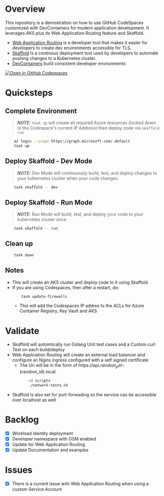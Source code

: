 # Overview

This repository is a demostration on how to use GitHub CodeSpaces customized with DevContainers for modern application development. It leverages AKS plus its Web Application Routing feature and Skaffold. 

* [Web Application Routing](https://docs.microsoft.com/en-us/azure/aks/web-app-routing) is a developer tool that makes it easier for developers to create dev environments accessible for TLS.  
* [Skaffold](https://skaffold.dev/docs/) is a continous deployment tool used by developers to automate pushing changes to a Kubernetes cluster.  
* [DevContainers](https://containers.dev/) build consistent developer environments

[![Open in GitHub Codespaces](https://github.com/codespaces/badge.svg)](https://codespaces.new/briandenicola/codespaces-developer-demo)

# Quicksteps
## Complete Environment
> **_NOTE:_** `task up` will create all required Azure resources (locked down to the Codespace's current IP Address) then deploy code via `skaffold run`
```bash
    az login --scope https://graph.microsoft.com/.default
    task up
```

## Deploy Skaffold - Dev Mode
> **_NOTE:_** Dev Mode will continuously build, test, and deploy changes to your kubernetes cluster when your code changes 
```bash
    task skaffold -- dev
```

## Deploy Skaffold - Run Mode
> **_NOTE:_**  Run Mode will build, test, and deploy your code to your kubernetes cluster once
```bash
    task skaffold -- run
```

## Clean up
```bash
    task down
```

## Notes
* This will create an AKS cluster and deploy code to it using Skaffold.
* If you are using Codespaces, then after a restart, do:
    ```bash
        task update-firewalls
    ```
    * This will add the Codespaces IP addres to the ACLs for Azure Container Registry, Key Vault and AKS

# Validate 
* Skaffold will automtically run Golang Unit test cases and a Custom curl Test on each build/deploy 
* Web Applciation Routing will create an external load balancer and configure an Nginx ingress configured with a self signed certificate
    * The Uri will be in the form of https://api.${random_pet}-${random_id}.local.
        ```bash
            cd scripts
            ./network-tests.sh
        ```
* Skaffold is also set for port-forwading so the service can be accessible over localhost as well

# Backlog
- [X] Workload identity deployment
- [X] Developer namespace with OSM enabled 
- [X] Update for Web Application Routing 
- [X] Update Documentation and examples

# Issues
- [X] There is a current issue with Web Application Routing when using a custom Service Account
